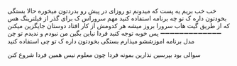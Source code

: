 خب خب بریم یه پست
که میدونم تو روزای در پیش رو بدردتون میخوره
حالا بستگی بخودتون داره ک تو چه برنامه استفاده کنید
مهم سروراس ک برای گذر از فیلترینگ هس که از طریق گیت هاب سرورا بروز میشه هر کدومش از کار افتاد دوستان جایگزین میکنن
➖➖➖➖➖➖➖➖➖➖➖➖➖
پس خوبه توجه کنید فردا نیاین بگین من نبودم و ندیدم تو چن مدل برنامه اموزششو میذارم بستگی بخودتون داره ک تو چی استفاده کنید

سوالی بود بپرسین نذارین بمونه فردا
چون معلوم نیس همین فردا شروع کنن

